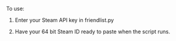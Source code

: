To use: 

1) Enter your Steam API key in friendlist.py

2) Have your 64 bit Steam ID ready to paste when the script runs.
